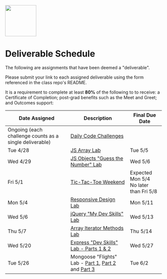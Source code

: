 <img src="https://i.imgur.com/2y0Lyzy.png" height="100">

# Deliverable Schedule

The following are assignments that have been deemed a "deliverable".

Please submit your link to each assigned deliverable using the form referenced in the class repo's README.

It is a requirement to complete at least **80%** of the following to to receive: a Certificate of Completion; post-grad benefits such as the Meet and Greet; and Outcomes support:

|Date Assigned|Description| Final Due Date |
|---|---|---|
|Ongoing (each challenge counts as a single deliverable)|[Daily Code Challenges](https://git.generalassemb.ly/SEI-CC/daily-js-code-challenges)| |
| Tue 4/28 |[JS Array Lab](https://git.generalassemb.ly/SEI-CC/SEI-CC-8/blob/master/work/w01/d2/04-js-arrays-lab.md)| Tue 5/5 |
| Wed 4/29 |[JS Objects "Guess the Number" Lab](https://git.generalassemb.ly/SEI-CC/SEI-CC-8/blob/master/work/w01/d3/04-js-objects-lab.md)| Wed 5/6 |
| Fri 5/1 |[Tic-Tac-Toe Weekend](https://git.generalassemb.ly/SEI-CC/SEI-CC-8/tree/master/work/w01/d5/tic-tac-toe-weekend#getting-started--hints)| Expected Mon 5/4<br>No later than Fri 5/8 |
| Mon 5/4 |[Responsive Design Lab](https://git.generalassemb.ly/SEI-CC/SEI-CC-8/blob/master/work/w02/d1/04-responsive-design-lab.md)| Mon 5/11 |
| Wed 5/6 |[jQuery "My Dev Skills" Lab](https://git.generalassemb.ly/SEI-CC/SEI-CC-8/blob/master/work/w02/d3/04-jquery-lab.md)| Wed 5/13 |
| Thu 5/7 |[Array Iterator Methods Lab](https://git.generalassemb.ly/SEI-CC/SEI-CC-8/blob/master/work/w02/d4/02b-array-methods-lab.md)| Thu 5/14 |
| Wed 5/20 |[Express "Dev Skills" Lab - Parts 1 & 2](https://git.generalassemb.ly/SEI-CC/SEI-CC-8/blob/master/work/w04/d3/04-dev-skills-lab-part-2.md)| Wed 5/27 |
| Tue 5/26 |Mongoose "Flights" Lab - [Part 1](https://git.generalassemb.ly/SEI-CC/SEI-CC-8/blob/master/work/w04/d4/mongoose-flights-lab-part-1.md), [Part 2](https://git.generalassemb.ly/SEI-CC/SEI-CC-8/blob/master/work/w04/d5/03-04-mongoose-flights-lab-part-2.md) and [Part 3](https://git.generalassemb.ly/SEI-CC/SEI-CC-8/blob/master/work/w05/d2/mongoose-flights-lab-part-3.md)| Tue 6/2 |

